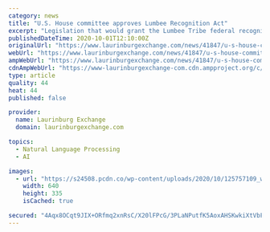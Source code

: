 ```yaml
---
category: news
title: "U.S. House committee approves Lumbee Recognition Act"
excerpt: "Legislation that would grant the Lumbee Tribe federal recognition was approved Wednesday by a U.S. House of Representatives committee."
publishedDateTime: 2020-10-01T12:10:00Z
originalUrl: "https://www.laurinburgexchange.com/news/41847/u-s-house-committee-approves-lumbee-recognition-act"
webUrl: "https://www.laurinburgexchange.com/news/41847/u-s-house-committee-approves-lumbee-recognition-act"
ampWebUrl: "https://www.laurinburgexchange.com/news/41847/u-s-house-committee-approves-lumbee-recognition-act/amp"
cdnAmpWebUrl: "https://www-laurinburgexchange-com.cdn.ampproject.org/c/s/www.laurinburgexchange.com/news/41847/u-s-house-committee-approves-lumbee-recognition-act/amp"
type: article
quality: 44
heat: 44
published: false

provider:
  name: Laurinburg Exchange
  domain: laurinburgexchange.com

topics:
  - Natural Language Processing
  - AI

images:
  - url: "https://s24508.pcdn.co/wp-content/uploads/2020/10/125757109_web1_LumbeeTribe.jpg"
    width: 640
    height: 335
    isCached: true

secured: "4Aqx8OCqt9JIX+ORfmq2xnRsC/X20lFPcG/3PLaNPutfK5AoxAHSKwkiXtVbFbcTo6mJRqS3z8BeU8Mo9bQv1+znspOVAZgLQOERrByUlfnb9/RP1pSVxkHyqyhxVrSG4GWh81sL5hTvHXmQ4VSRlluUIrjjy6OfFwy+M6NDH6eFDGlbnXyoa9lLo4breoD6x310yZR2UqZiHUXTtC6Rno8PoPhUcAM3O3DhmkHr+ELc/zARlum6BEpPpmnRyhKk15uiV/tt2wjIJNgxJdu7dZez0LehDsYdIL9MM8K0nphSDZ7FUOfnEp1L0+y8bfTEXaB8tdcSX+d+CnrEqtMqNfnDCMRqKmgXcDUL87/hTGk=;Std6rJILEIJdV6EwLobShw=="
---
```


